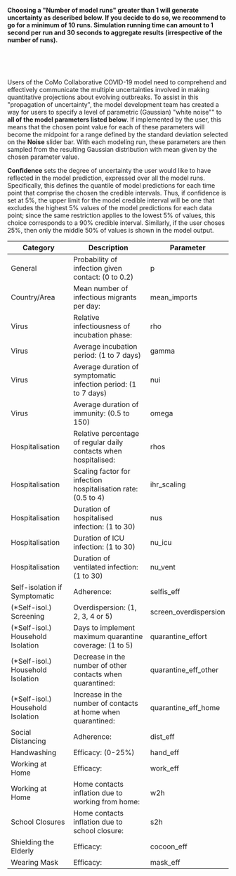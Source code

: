 
**Choosing a "Number of model runs" greater than 1 will generate uncertainty as described below. If you decide to do so, we recommend to go for a minimum of 10 runs. Simulation running time can amount to 1 second per run and 30 seconds to aggregate results (irrespective of the number of runs).**

<br>
<br>
<br>

Users of the CoMo Collaborative COVID-19 model need to comprehend and effectively communicate the multiple uncertainties involved in making quantitative projections about evolving outbreaks.  To assist in this "propagation of uncertainty", the model development team has created a way for users to specify a level of parametric (Gaussian) "white noise"" to **all of the model parameters listed below**.  If implemented by the user, this means that the chosen point value for each of these parameters will become the midpoint for a range defined by the standard deviation selected on the **Noise** slider bar.  With each modeling run, these parameters are then sampled from the resulting Gaussian distribution with mean given by the chosen parameter value.

**Confidence** sets the degree of uncertainty the user would like to have reflected in the model prediction, expressed over all the model runs. Specifically, this defines the quantile of model predictions for each time point that comprise the chosen the credible intervals. Thus, if confidence is set at 5%, the upper limit for the model credible interval will be one that excludes the highest 5% values of the model predictions for each data point; since the same restriction applies to the lowest 5% of values, this choice corresponds to a 90% credible interval.  Similarly, if the user choses 25%, then only the middle 50% of values is shown in the model output.


| Category                        	| Description                                                      	| Parameter             	|
|---------------------------------	|------------------------------------------------------------------	|-----------------------	|
| General                         	| Probability of infection given contact: (0 to 0.2)               	| p                     	|
| Country/Area                    	| Mean number of infectious migrants per day:                      	| mean_imports          	|
| Virus                           	| Relative infectiousness of incubation phase:                     	| rho                   	|
| Virus                           	| Average incubation period: (1 to 7 days)                         	| gamma                 	|
| Virus                           	| Average duration of symptomatic infection period: (1 to 7 days)  	| nui                   	|
| Virus                           	| Average duration of immunity: (0.5 to 150)                       	| omega                 	|
| Hospitalisation                 	| Relative percentage of regular daily contacts when hospitalised: 	| rhos                  	|
| Hospitalisation                 	| Scaling factor for infection hospitalisation rate: (0.5 to 4)    	| ihr_scaling           	|
| Hospitalisation                 	| Duration of hospitalised infection: (1 to 30)                    	| nus                   	|
| Hospitalisation                 	| Duration of ICU infection: (1 to 30)                             	| nu_icu                	|
| Hospitalisation                 	| Duration of ventilated infection: (1 to 30)                      	| nu_vent               	|
| Self-isolation if Symptomatic   	| Adherence:                                                       	| selfis_eff            	|
| (*Self-isol.) Screening           | Overdispersion: (1, 2, 3, 4 or 5)                                	| screen_overdispersion 	|
| (*Self-isol.) Household Isolation | Days to implement maximum quarantine coverage: (1 to 5)          	| quarantine_effort     	|
| (*Self-isol.) Household Isolation | Decrease in the number of other contacts when quarantined:       	| quarantine_eff_other  	|
| (*Self-isol.) Household Isolation | Increase in the number of contacts at home when quarantined:     	| quarantine_eff_home   	|
| Social Distancing               	| Adherence:                                                       	| dist_eff              	|
| Handwashing                     	| Efficacy: (0-25%)                                                	| hand_eff              	|
| Working at Home                 	| Efficacy:                                                        	| work_eff              	|
| Working at Home                 	| Home contacts inflation due to working from home:                	| w2h                   	|
| School Closures                 	| Home contacts inflation due to school closure:                   	| s2h                   	|
| Shielding the Elderly           	| Efficacy:                                                        	| cocoon_eff            	|
| Wearing Mask                     	| Efficacy:                                                        	| mask_eff              	|

</br>